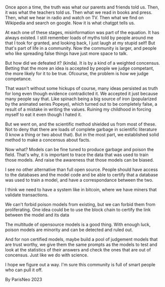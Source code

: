 Once apon a time, the truth was what our parents and friends told us. Then, it was what the teachers told us. Then what we read in books and press. Then, what we hear in radio and watch on TV. Then what we find on Wikipedia and search on google.
Now it is what chatgpt tells us.

At each one of these stages, misinformation was part of the equation. It has always existed. I still remember loads of myths told by people around me that I took for granted, and looking back, I just laugh at my stupid self!  But that's part of life in a community. Now the community is larger, and people who like spreading false things have just more space to talk.

But how did we defeated it? (kinda). It is by a kind of a weighted concensus. Betting that the more an idea is accepted by people we judge competant, the more likely for it to be true. Ofcourse, the problem is how we judge competance.

That wasn't without some hickups of course, many ideas persisted as truth for long even though evidence contradicted it. We accepted it just because many people say that. Like spinach being a big source of iron (popularized by the animated series Popeye), which turned out to be completely false, a result of a mistake in writing the values. Ruining my childhood in forcing myself to eat it even though I hated it.

But we went on, and the scientific method shielded us from most of these. Not to deny that there are loads of complete garbage in scientific literature (I know a thing or two about that). But in the most part, we established solid method to make a concensus about facts. 

Now what? Models can be fine tuned to produce garbage and poison the field. That's why, it is important to trace the data that was used to train those models. And raise the awareness that those models can be biased.

I see no other alternative than full open source. People should have access to the databases and the model code and be able to certify that a database was used to train a model, and have a correspondance between the two. 

I think we need to have a system like in bitcoin, where we have miners that validate transactions.

We can't forbid poison models from existing, but we can forbid them from proliferating. One idea could be to use the block chain to certify the link between the model and its data

The multitude of opensource models is a good thing. With enough luck, poison models are minority and can be detected and ruled out.

And for non certified models, maybe build a pool of judgement models that are trust worthy,  we give them the same prompts as the models to test and look at the statistics of their answers and check the ones that are out of concensus. Just like we do with science.

I hope we figure out a way. I'm sure this community is full of smart people who can pull it off.

By ParisNeo
2023